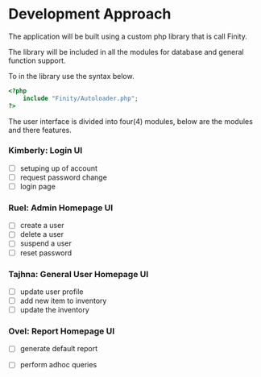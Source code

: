 # Development Approach

The application will be built using a custom php library that is call Finity. 

The library will be included in all the modules for database and general function support. 

To in the library use the syntax below.
<!-- language: php -->
```php
<?php
    include "Finity/Autoloader.php";
?>
```
The user interface is divided into four(4) modules, below are the modules and there features. 

### Kimberly: Login UI

- [ ] setuping up of account 
- [ ] request password change
- [ ] login page
    
### Ruel: Admin Homepage UI
- [ ] create a user
- [ ] delete a user
- [ ] suspend a user
- [ ] reset password

### Tajhna: General User Homepage UI
- [ ] update user profile
- [ ] add new item to inventory
- [ ] update the inventory

### Ovel: Report Homepage UI 
- [ ] generate default report
- [ ] perform adhoc queries


